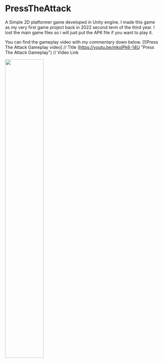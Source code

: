 # PressTheAttack

A Simple 2D platformer game developed in Unity engine. I made this game as my very first game project back in 2022 second term of the third year. I lost the main game files so i will just put the APK file if you want to play it.

You can find the gameplay video with my commentary down below.
[![Press The Attack Gameplay video]          // Title
(https://youtu.be/mkolPk6-14U "Press The Attack Gameplay")    // Video Link

[<img src="" width="50%">](https://youtu.be/mkolPk6-14U "Press The Attack Gameplay")
